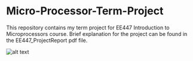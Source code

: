 # Micro-Processor-Term-Project

This repository contains my term project for EE447 Introduction to Microprocessors course. 
Brief explanation for the project can be found in the EE447_ProjectReport pdf file.


![alt text](https://github.com/[celik02]/[Micro-Processor-Term-Project]/blob/[main]/PinAssignment.jpg?raw=true)
